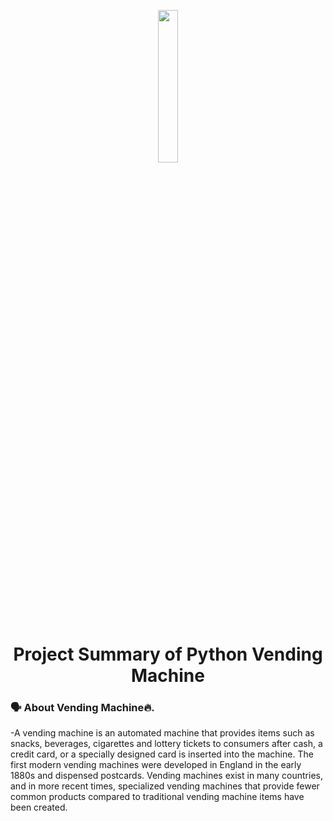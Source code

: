 <p align="center">
        <img src="https://cdn11.bigcommerce.com/s-xun5w23utl/images/stencil/1280x1280/products/7067/12026/evoke-6-snack-vending-machine__47319.1607762904.jpg?c=1" width="25%" >
</p>

<h1 align="center"> Project Summary of Python Vending Machine</h1>

### 🗣 About Vending Machine🔥.
-A vending machine is an automated machine that provides items such as snacks, beverages, cigarettes and lottery tickets to consumers after cash, a credit card, or a specially designed card is inserted into the machine. The first modern vending machines were developed in England in the early 1880s and dispensed postcards. Vending machines exist in many countries, and in more recent times, specialized vending machines that provide fewer common products compared to traditional vending machine items have been created.



